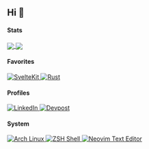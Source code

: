 ## Hi 👋 

####  Stats 
<a href="#">
  <img align="center" src="https://github-readme-stats.vercel.app/api?username=ap-1&count_private=true&show_icons=true&theme=dark&line_height=27" />
</a>
<a href="#">
  <img align="center" src="https://github-readme-stats.vercel.app/api/top-langs/?username=ap-1&langs_count=3&theme=dark" />
</a>

#### Favorites
<div>
  <a href="https://kit.svelte.dev">
    <img alt="SvelteKit" src="https://img.shields.io/badge/Framework-SvelteKit-informational?style=for-the-badge&logo=svelte&color=FF3E00" />
  </a>
  <a href="https://www.rust-lang.org">
    <img alt="Rust" src="https://img.shields.io/badge/Language-Rust-informational?style=for-the-badge&logo=rust&color=f74b00&logoColor=f74b00" />
  </a>
</div>

#### Profiles
<div>
  <a href="https://www.linkedin.com/in/anish-pallati">
    <img alt="LinkedIn" src="https://img.shields.io/badge/LinkedIn-Connect%20with%20me-informational?style=for-the-badge&logo=linkedin&color=0A66C2&logoColor=0A66C2" />
  </a>
  <a href="https://devpost.com/anishpallati">
    <img alt="Devpost" src="https://img.shields.io/badge/Devpost-View%20%20my%20projects-informational?style=for-the-badge&logo=devpost&color=003E54&logoColor=003E54" />
  </a>
</div>

#### System
<div>
  <a href="https://archlinux.org">
    <img alt="Arch Linux" src="https://img.shields.io/badge/OS-Arch Linux-informational?style=for-the-badge&logo=arch%20linux&color=1793D1" />
  </a>
  <a href="https://ohmyz.sh">
    <img alt="ZSH Shell" src="https://img.shields.io/badge/Shell-Zsh-informational?style=for-the-badge&logo=gnu bash&color=4aae47&logoColor=4aae47" />
  </a>
  <a href="https://neovim.io">
    <img alt="Neovim Text Editor" src="https://img.shields.io/badge/Text%20Editor-Neovim-informational?style=for-the-badge&logo=neovim&color=57A143" />
  </a>
</div>

